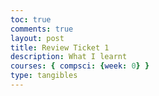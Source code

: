 ```yaml
---
toc: true
comments: true
layout: post
title: Review Ticket 1
description: What I learnt
courses: { compsci: {week: 0} }
type: tangibles
---
```


